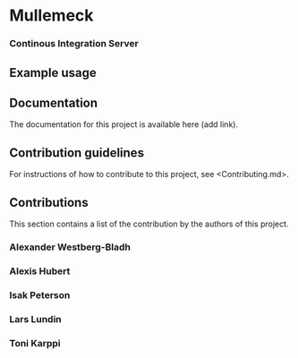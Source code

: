 # Mullemeck

### Continous Integration Server

## Example usage

## Documentation

The documentation for this project is available here (add link).

## Contribution guidelines

For instructions of how to contribute to this project, see <Contributing.md>.

## Contributions

This section contains a list of the contribution by the authors of this project.

### Alexander Westberg-Bladh

### Alexis Hubert

### Isak Peterson

### Lars Lundin

### Toni Karppi

